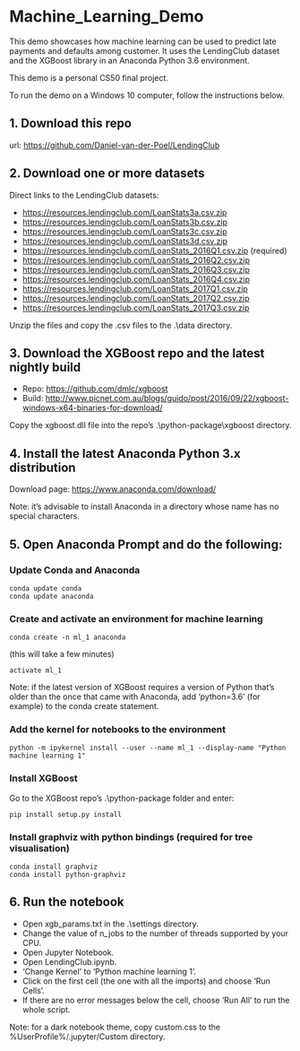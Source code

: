 # Machine_Learning_Demo
This demo showcases how machine learning can be used to predict late payments and defaults among customer. It uses the LendingClub dataset and the XGBoost library in an Anaconda Python 3.6 environment.

This demo is a personal CS50 final project.

To run the demo on a Windows 10 computer, follow the instructions below.

## 1.	Download this repo
url: https://github.com/Daniel-van-der-Poel/LendingClub
## 2.	Download one or more datasets
Direct links to the LendingClub datasets:
* https://resources.lendingclub.com/LoanStats3a.csv.zip
* https://resources.lendingclub.com/LoanStats3b.csv.zip
* https://resources.lendingclub.com/LoanStats3c.csv.zip
* https://resources.lendingclub.com/LoanStats3d.csv.zip
* https://resources.lendingclub.com/LoanStats_2016Q1.csv.zip (required)
* https://resources.lendingclub.com/LoanStats_2016Q2.csv.zip
* https://resources.lendingclub.com/LoanStats_2016Q3.csv.zip
* https://resources.lendingclub.com/LoanStats_2016Q4.csv.zip
* https://resources.lendingclub.com/LoanStats_2017Q1.csv.zip
* https://resources.lendingclub.com/LoanStats_2017Q2.csv.zip
* https://resources.lendingclub.com/LoanStats_2017Q3.csv.zip

Unzip the files and copy the .csv files to the .\data directory. 
## 3.	Download the XGBoost repo and the latest nightly build
* Repo: https://github.com/dmlc/xgboost
* Build: http://www.picnet.com.au/blogs/guido/post/2016/09/22/xgboost-windows-x64-binaries-for-download/

Copy the xgboost.dll file into the repo’s .\python-package\xgboost directory.
## 4.	Install the latest Anaconda Python 3.x distribution
Download page: https://www.anaconda.com/download/

Note: it’s advisable to install Anaconda in a directory whose name has no special characters.

## 5.	Open Anaconda Prompt and do the following:
### Update Conda and Anaconda
```
conda update conda
conda update anaconda
```
### Create and activate an environment for machine learning
```
conda create -n ml_1 anaconda
``` 
(this will take a few minutes)
```
activate ml_1
```

Note: if the latest version of XGBoost requires a version of Python that’s older than the once that came with Anaconda, add ‘python=3.6’ (for example) to the conda create statement.
### Add the kernel for notebooks to the environment
```
python -m ipykernel install --user --name ml_1 --display-name "Python machine learning 1"
```
### Install XGBoost
Go to the XGBoost repo’s .\python-package folder and enter:
```
pip install setup.py install
```
### Install graphviz with python bindings (required for tree visualisation)
```
conda install graphviz
conda install python-graphviz
```
## 6.	Run the notebook
* Open xgb_params.txt in the .\settings directory.
* Change the value of n_jobs to the number of threads supported by your CPU.
* Open Jupyter Notebook.
* Open LendingClub.ipynb.
* ‘Change Kernel’ to ‘Python machine learning 1’.
* Click on the first cell (the one with all the imports) and choose ‘Run Cells’.
* If there are no error messages below the cell, choose ‘Run All’ to run the whole script.

Note: for a dark notebook theme, copy custom.css to the %UserProfile%/.jupyter/Custom directory.

